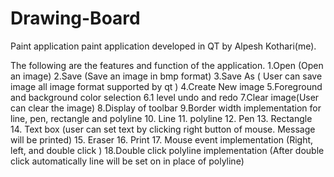 # Drawing-Board
Paint application paint application developed in QT by Alpesh Kothari(me).

The following are the features and function of the application.
1.Open (Open an image)
2.Save (Save an image in bmp format)
3.Save As ( User can save image all image format supported by qt )
4.Create New image
5.Foreground and background color selection
6.1 level undo and redo
7.Clear image(User can clear the image)
8.Display of toolbar
9.Border width implementation for line, pen, rectangle and polyline
10. Line
11. polyline
12. Pen
13. Rectangle 
14. Text box (user can set text by clicking right button of mouse. Message will be printed)
15. Eraser 
16. Print 
17. Mouse event implementation (Right, left, and double click )
18.Double click polyline implementation (After double click automatically line will be set on in place of polyline)






